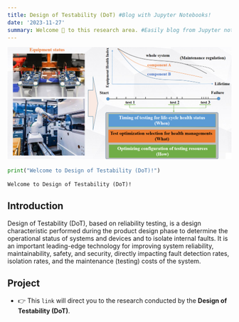 ```yaml
---
title: Design of Testability (DoT) #Blog with Jupyter Notebooks!
date: '2023-11-27'
summary: Welcome 👋 to this research area. #Easily blog from Jupyter notebooks!
---
```


<!--
```python
from IPython.core.display import Image
Image('https://www.python.org/static/community_logos/python-logo-master-v3-TM-flattened.png')
```
-->
    
![png](DoT.png)
    

```python
print("Welcome to Design of Testability (DoT)!")
```

    Welcome to Design of Testability (DoT)!

## **Introduction**
Design of Testability (DoT), based on reliability testing, is a design characteristic performed during the product design phase to determine the operational status of systems and devices and to isolate internal faults. It is an important leading-edge technology for improving system reliability, maintainability, safety, and security, directly impacting fault detection rates, isolation rates, and the maintenance (testing) costs of the system.

<!--Place the notebooks that you would like to publish in a `notebooks` folder at the root of your website.

## Import the notebooks into your site

```bash
pipx install academic
academic import 'notebooks/**.ipynb' content/post/ --verbose
```

The notebooks will be published to the folder you specify above. In this case, they will be published to your `content/post/` folder.
-->

## **Project**
- 👉 This `link` will direct you to the research conducted by the **Design of Testability (DoT)**.